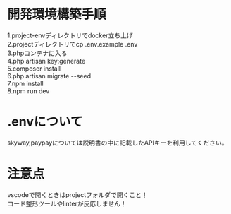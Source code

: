 # 開発環境構築手順
1.project-envディレクトリでdocker立ち上げ  
2.projectディレクトリでcp .env.example .env  
3.phpコンテナに入る  
4.php artisan key:generate  
5.composer install  
6.php artisan migrate --seed  
7.npm install  
8.npm run dev 

# .envについて
skyway,paypayについては説明書の中に記載したAPIキーを利用してください。

# 注意点
vscodeで開くときはprojectフォルダで開くこと！  
コード整形ツールやlinterが反応しません！  
